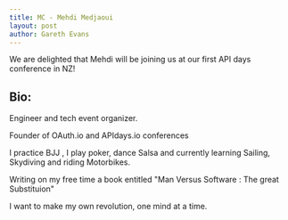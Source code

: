 ```yaml
---
title: MC - Mehdi Medjaoui
layout: post
author: Gareth Evans
---
```


We are delighted that Mehdi will be joining us at our first API days conference in NZ!

## Bio:

Engineer and tech event organizer.

Founder of OAuth.io and APIdays.io conferences

I practice BJJ , I play poker, dance Salsa and currently learning Sailing, Skydiving and riding Motorbikes.

Writing on my free time a book entitled "Man Versus Software : The great Substituion"

I want to make my own revolution, one mind at a time.
